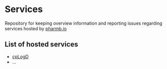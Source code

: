 # Services

Repository for keeping overview information and reporting issues regarding services hosted by [pharmb.io](https://pharmb.io)

## List of hosted services

- [cpLogD](https://cplogd.service.pharmb.io)
- ...
